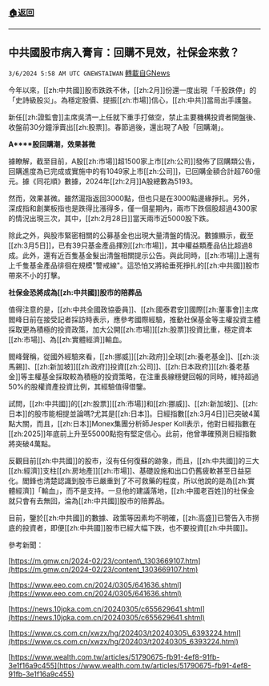 ###  [:house:返回](README.md)
---


## 中共國股市病入膏肓：回購不見效，社保金來救？
`3/6/2024 5:58 AM UTC GNEWSTAIWAN` [轉載自GNews](https://gnews.org/articles/2369459)


今年以來，[[zh:中共國]]股市跌跌不休，[[zh:2月]]份還一度出現「千股跌停」的「史詩級股災」。為穩定股價、提振[[zh:市場]]信心，[[zh:中共]]當局出手護盤。
  

新任[[zh:證監會]]主席吳清一上任就下重手打做空，禁止主要機構投資者開盤後、收盤前30分鐘淨賣出[[zh:股票]]。春節過後，還出現了A股「回購潮」。

  

**A****股回購潮，效果甚微**

  

據瞭解，截至目前，A股[[zh:市場]]超1500家上市[[zh:公司]]發佈了回購類公告，回購進度為已完成或實施中的有1049家上市[[zh:公司]]，已回購金額合計超760億元。據《同花順》數據，2024年[[zh:2月]]A股總數為5193。

  

然而，效果甚微。雖然滬指返回3000點，但也只是在3000點邊緣掙扎。另外，深成指和創業板指也是跌得比漲得多，僅一個星期內，兩市下跌個股超過4300家的情況出現三次，其中，[[zh:2月28日]]當天兩市近5000股下跌。

  

除此之外，與股市緊密相關的公募基金也出現大量清盤的情況。數據顯示，截至[[zh:3月5日]]，已有39只基金產品揮別[[zh:市場]]，其中權益類產品佔比超過8成。此外，還有近百隻基金髮出清盤相關提示公告。與此同時，[[zh:市場]]上還有上千隻基金產品徘徊在規模"警戒線"。這恐怕又將給垂死掙扎的[[zh:中共國]]股市帶來不小的打擊。

  

**社保金恐將成為[[zh:中共國]]股市的陪葬品**

  

值得注意的是，[[zh:中共全國政協委員]]、[[zh:國泰君安]]國際[[zh:董事會]]主席閻峰日前在接受記者採訪時表示，應參考國際經驗，推動社保基金等主權投資主體採取更為積極的投資政策，加大公開[[zh:市場]][[zh:股票]]投資比重，穩定資本[[zh:市場]]、為[[zh:實體經濟]]輸血。

  

閻峰聲稱，從國外經驗來看，[[zh:挪威]][[zh:政府]]全球[[zh:養老基金]]、[[zh:淡馬錫]]、[[zh:新加坡]][[zh:政府]]投資[[zh:公司]]、[[zh:日本政府]][[zh:養老基金]]等主權基金採取較為積極的投資策略，在注重長線穩健回報的同時，維持超過50%的股權資產投資比例，其經驗值得借鑒。

  

試問，[[zh:中共國]]的[[zh:股票]][[zh:市場]]和[[zh:挪威]]、[[zh:新加坡]]、[[zh:日本]]的股市能相提並論嗎?尤其是[[zh:日本]]。日經指數[[zh:3月4日]]已突破4萬點大關，而且，[[zh:日本]]Monex集團分析師Jesper Koll表示，他對日經指數在[[zh:2025]]年底前上升至55000點抱有堅定信心。此前，他曾準確預測日經指數將突破4萬點。

  

反觀目前[[zh:中共國]]的股市，沒有任何復蘇的跡象，而且，[[zh:中共國]]的三大[[zh:經濟]]支柱[[zh:房地產]][[zh:市場]]、基礎設施和出口仍舊疲軟甚至日益惡化。閻鋒也清楚認識到股市已嚴重到了不可救藥的程度，所以他說的是為[[zh:實體經濟]]「輸血」，而不是支持。一旦他的建議落地，[[zh:中國老百姓]]的社保金就只會有去無回，淪為[[zh:中共國]]股市的陪葬品。

  

目前，鑒於[[zh:中共國]]的數據、政策等因素均不明確，[[zh:高盛]]已警告入市撈底的投資者，即便[[zh:中共國]]股市已經大幅下跌，也不要投資[[zh:中共國]]。

  

  

參考新聞：

[https://m.gmw.cn/2024-02/23/content\_1303669107.htm](https://m.gmw.cn/2024-02/23/content_1303669107.htm)

[https://www.eeo.com.cn/2024/0305/641636.shtml](https://www.eeo.com.cn/2024/0305/641636.shtml) 

[https://news.10jqka.com.cn/20240305/c655629641.shtml](https://news.10jqka.com.cn/20240305/c655629641.shtml)

[https://www.cs.com.cn/xwzx/hg/202403/t20240305\_6393224.html](https://www.cs.com.cn/xwzx/hg/202403/t20240305_6393224.html)

[https://www.wealth.com.tw/articles/51790675-fb91-4ef8-91fb-3e1f16a9c455](https://www.wealth.com.tw/articles/51790675-fb91-4ef8-91fb-3e1f16a9c455)
